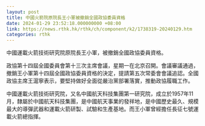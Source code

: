 ```yaml
---
layout: post
title: 中國火箭院原院長王小軍被撤銷全國政協委員資格
date: 2024-01-29 23:52:18.000000000 +08:00
link: https://news.rthk.hk/rthk/ch/component/k2/1738319-20240129.htm
categories: rthk
---
```


中國運載火箭技術研究院原院長王小軍，被撤銷全國政協委員資格。

政協第十四屆全國委員會第十三次主席會議，星期一在北京召開。會議審議通過，撤銷王小軍第十四屆全國政協委員資格的決定，提請第五次常委會會議追認。全國政協主席王滬寧表示，要堅持做好全面從嚴治黨部署落實，推動政協履職工作。

中國運載火箭技術研究院，又名中國航天科技集團第一研究院，成立於1957年11月，隸屬於中國航天科技集團，是中國航天事業的發祥地，是中國歷史最久、規模最大的導彈武器和運載火箭研製、試驗和生產基地。而王小軍曾經擔任長征七號運載火箭總指揮。
